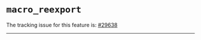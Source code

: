 # `macro_reexport`

The tracking issue for this feature is: [#29638]

[#29638]: https://github.com/rust-lang/rust/issues/29638

------------------------




